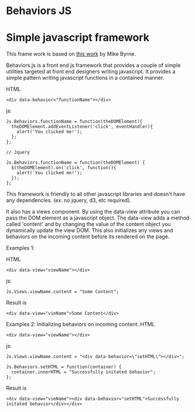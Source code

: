 Behaviors JS
==============

# Simple javascript framework

This frame work is based on [this work](http://www.creativebloq.com/javascript/get-your-javascript-order-4135704) by Mike Byrne.

Behaviors.js is a front end js framework that provides a couple of simple utilities targeted at front end designers writing javascript. It provides a simple pattern writing javascript functions in a contained manner.

HTML
```
<div data-behavior="functionName"></div>
```
js:
```
Js.Behaviors.functionName = function(theDOMElement){
  theDOMElement.addEventListener('click', eventHandler){
    alert('You clicked me!');
  };
};

// Jquery

Js.Behaviors.functionName = function(theDOMElement) {
  $(theDOMElement).on('click', function(){
    alert('You clicked me!');
  });
};
```

This framework is friendly to all other javascript libraries and doesn't have any dependencies. (ex: no jquery, d3, etc required). 

It also has a views component. By using the data-view attribute you can pass the DOM element as a javascript object. The data-view adds a method called 'content' and by changing the value of the content object you dynamically update the view DOM. This also initializes any views and behaviors on the incoming content before its rendered on the page.

Examples 1:

HTML
```
<div data-view="viewName"></div>
```  
js:
```
Js.Views.viewName.content = "Some Content";
```
Result is
```
<div data-view="vieName">Some Content</div>
```

Examples 2: Initializing behaviors on incoming content.
HTML
```
<div data-view="viewName"></div>
```  
js:
```
Js.Views.viewName.content = "<div data-behavior=\"setHTML\"></div>";

Js.Behaviors.setHTML = function(container) {
  container.innerHTML = "Successfully initated behavior";
};
```
Result is
```
<div data-view="vieName"><div data-behavior="setHTML">Successfully initated behavior</div></div>
```
